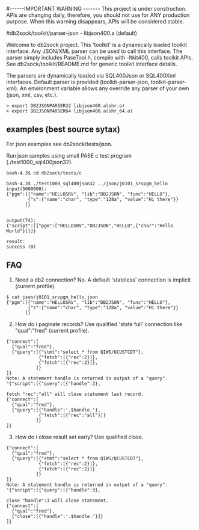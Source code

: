 #------IMPORTANT WARNING -------
This project is under construction. APIs are changing daily, therefore, you should not use for ANY production purpose. 
When this warning disappears, APIs will be considered stable.

#db2sock/toolkit/parser-json - libjson400.a (default)

Welcome to db2sock project. This 'toolkit' is a dynamically loaded toolkit interface. 
Any JSON/XML parser can be used to call this interface.
The parser simply includes PaseTool.h, compile with -ltkit400, calls toolkit APIs.
See db2sock/toolkit/README.md for generic toolkit interface details.

The parsers are dynamically loaded via SQL400Json or SQL400Xml interfaces. 
Default parser is provided (toolkit-parser-json, toolkit-parser-xml).
An environment variable allows any override any parser of your own (json, xml, csv, etc.).

```
> export DB2JSONPARSER32 libjson400.a(shr.o)
> export DB2JSONPARSER64 libjson400.a(shr_64.o)
```

## examples (best source sytax)

For json examples see db2sock/tests/json.

Run json samples using small PASE c test program (./test1000_sql400json32).

```
bash-4.3$ cd db2sock/tests/c

bash-4.3$ ./test1000_sql400json32 ../json/j0101_srvpgm_hello                      
input(5000000):
{"pgm":[{"name":"HELLOSRV", "lib":"DB2JSON", "func":"HELLO"},
        {"s":{"name":"char", "type":"128a", "value":"Hi there"}}
       ]}


output(74):
{"script":[{"pgm":["HELLOSRV","DB2JSON","HELLO",{"char":"Hello World"}]}]}

result:
success (0)
```

## FAQ

1) Need a db2 connection? No. A default 'stateless' connection is implicit (current profile).
```
$ cat json/j0101_srvpgm_hello.json 
{"pgm":[{"name":"HELLOSRV", "lib":"DB2JSON", "func":"HELLO"},
        {"s":{"name":"char", "type":"128a", "value":"Hi there"}}
       ]}

```

2) How do i paginate records? Use qualified 'state full' connection like "qual":"fred" (current profile).
```
{"connect":[
  {"qual":"fred"},
  {"query":[{"stmt":"select * from QIWS/QCUSTCDT"}, 
            {"fetch":[{"rec":2}]},
            {"fetch":[{"rec":2}]},
           ]}
]}
Note: A statement handle is returned in output of a "query".
"{"script":[{"query":[{"handle":3},

fetch "rec":"all" will close statement last record.
{"connect":[
  {"qual":"fred"},
  {"query":[{"handle":'.$handle.'},
            {"fetch":[{"rec":"all"}]}
           ]}
]}

```


3) How do i close result set early? Use qualified close.
```
{"connect":[
  {"qual":"fred"},
  {"query":[{"stmt":"select * from QIWS/QCUSTCDT"}, 
            {"fetch":[{"rec":2}]},
            {"fetch":[{"rec":2}]}
           ]}
]}
Note: A statement handle is returned in output of a "query".
"{"script":[{"query":[{"handle":3},

close "handle":3 will close statement.
{"connect":[
  {"qual":"fred"},
  {"close":[{"handle":'.$handle.'}]}
]}
```
